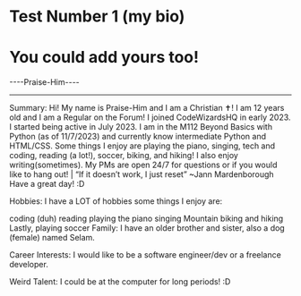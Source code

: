# Test Number 1 (my bio) 
# You could add yours too!

----Praise-Him----

_________
Summary:
Hi! My name is Praise-Him and I am a Christian :latin_cross:! I am 12 years old and I am a Regular on the Forum! I joined CodeWizardsHQ in early 2023. I started being active in July 2023. I am in the M112 Beyond Basics with Python (as of 11/7/2023) and currently know intermediate Python and HTML/CSS. Some things I enjoy are playing the piano, singing, tech and coding, reading (a lot!), soccer, biking, and hiking! I also enjoy writing(sometimes). My PMs are open 24/7 for questions or if you would like to hang out! | “If it doesn’t work, I just reset” ~Jann Mardenborough Have a great day! :D

Hobbies:
I have a LOT of hobbies some things I enjoy are:

coding (duh)
reading
playing the piano
singing
Mountain biking and hiking
Lastly, playing soccer
Family:
I have an older brother and sister, also a dog (female) named Selam.

Career Interests:
I would like to be a software engineer/dev or a freelance developer.

Weird Talent:
I could be at the computer for long periods! :D
